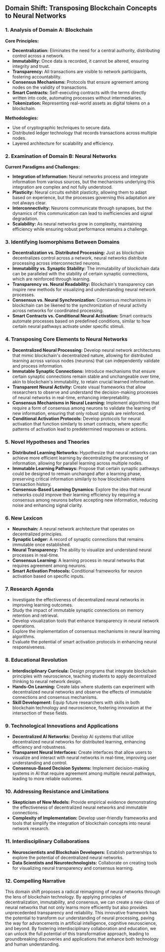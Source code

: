## Domain Shift: Transposing Blockchain Concepts to Neural Networks

### 1. Analysis of Domain A: Blockchain
**Core Principles:**
- **Decentralization:** Eliminates the need for a central authority, distributing control across a network.
- **Immutability:** Once data is recorded, it cannot be altered, ensuring integrity and trust.
- **Transparency:** All transactions are visible to network participants, fostering accountability.
- **Consensus Mechanisms:** Protocols that ensure agreement among nodes on the validity of transactions.
- **Smart Contracts:** Self-executing contracts with the terms directly written into code, automating processes without intermediaries.
- **Tokenization:** Representing real-world assets as digital tokens on a blockchain.

**Methodologies:**
- Use of cryptographic techniques to secure data.
- Distributed ledger technology that records transactions across multiple nodes.
- Layered architecture for scalability and efficiency.

### 2. Examination of Domain B: Neural Networks
**Current Paradigms and Challenges:**
- **Integration of Information:** Neural networks process and integrate information from various sources, but the mechanisms underlying this integration are complex and not fully understood.
- **Plasticity:** Neural circuits exhibit plasticity, allowing them to adapt based on experience, but the processes governing this adaptation are not always clear.
- **Interconnectivity:** Neurons communicate through synapses, but the dynamics of this communication can lead to inefficiencies and signal degradation.
- **Scalability:** As neural networks grow in complexity, maintaining efficiency while ensuring robust performance remains a challenge.

### 3. Identifying Isomorphisms Between Domains
- **Decentralization vs. Distributed Processing:** Just as blockchain decentralizes control across a network, neural networks distribute processing across interconnected neurons.
- **Immutability vs. Synaptic Stability:** The immutability of blockchain data can be paralleled with the stability of certain synaptic connections, which are reinforced through learning.
- **Transparency vs. Neural Readability:** Blockchain's transparency can inspire new methods for visualizing and understanding neural network processes.
- **Consensus vs. Neural Synchronization:** Consensus mechanisms in blockchain can be likened to the synchronization of neural activity across networks for coordinated processing.
- **Smart Contracts vs. Conditional Neural Activation:** Smart contracts automate processes based on predefined conditions, similar to how certain neural pathways activate under specific stimuli.

### 4. Transposing Core Elements to Neural Networks
- **Decentralized Neural Processing:** Develop neural network architectures that mimic blockchain's decentralized nature, allowing for distributed learning across various nodes (neurons) that can independently validate and process information.
- **Immutable Synaptic Connections:** Introduce mechanisms that ensure certain synaptic connections remain stable and unchangeable over time, akin to blockchain's immutability, to retain crucial learned information.
- **Transparent Neural Activity:** Create visual frameworks that allow researchers to observe and understand the decision-making processes of neural networks in real-time, enhancing interpretability.
- **Consensus Mechanisms in Neural Learning:** Implement algorithms that require a form of consensus among neurons to validate the learning of new information, ensuring that only robust signals are reinforced.
- **Conditional Activation Protocols:** Develop protocols for neural activation that function similarly to smart contracts, where specific patterns of activation lead to predetermined responses or actions.

### 5. Novel Hypotheses and Theories
- **Distributed Learning Networks:** Hypothesize that neural networks can achieve more efficient learning by decentralizing the processing of information, allowing for parallel learning across multiple nodes.
- **Immutable Learning Pathways:** Propose that certain synaptic pathways could be designed to remain unchanged after a learning phase, preserving critical information similarly to how blockchain retains transaction history.
- **Consensus-Based Learning Dynamics:** Explore the idea that neural networks could improve their learning efficiency by requiring a consensus among neurons before accepting new information, reducing noise and enhancing signal clarity.

### 6. New Lexicon
- **Neurochain:** A neural network architecture that operates on decentralized principles.
- **Synaptic Ledger:** A record of synaptic connections that remains immutable once established.
- **Neural Transparency:** The ability to visualize and understand neural processes in real-time.
- **Consensus Learning:** A learning process in neural networks that requires agreement among neurons.
- **Smart Activation Protocols:** Conditional frameworks for neuron activation based on specific inputs.

### 7. Research Agenda
- Investigate the effectiveness of decentralized neural networks in improving learning outcomes.
- Study the impact of immutable synaptic connections on memory retention and retrieval.
- Develop visualization tools that enhance transparency in neural network operations.
- Explore the implementation of consensus mechanisms in neural learning algorithms.
- Evaluate the potential of smart activation protocols in enhancing neural responsiveness.

### 8. Educational Revolution
- **Interdisciplinary Curricula:** Design programs that integrate blockchain principles with neuroscience, teaching students to apply decentralized thinking to neural network design.
- **Hands-On Learning:** Create labs where students can experiment with decentralized neural networks and observe the effects of immutable connections and consensus mechanisms.
- **Skill Development:** Equip future researchers with skills in both blockchain technology and neuroscience, fostering innovation at the intersection of these fields.

### 9. Technological Innovations and Applications
- **Decentralized AI Networks:** Develop AI systems that utilize decentralized neural networks for distributed learning, enhancing efficiency and robustness.
- **Transparent Neural Interfaces:** Create interfaces that allow users to visualize and interact with neural networks in real-time, improving user understanding and control.
- **Consensus-Based Decision Systems:** Implement decision-making systems in AI that require agreement among multiple neural pathways, leading to more reliable outcomes.

### 10. Addressing Resistance and Limitations
- **Skepticism of New Models:** Provide empirical evidence demonstrating the effectiveness of decentralized neural networks and immutable connections.
- **Complexity of Implementation:** Develop user-friendly frameworks and tools that simplify the integration of blockchain concepts into neural network research.

### 11. Interdisciplinary Collaborations
- **Neuroscientists and Blockchain Developers:** Establish partnerships to explore the potential of decentralized neural networks.
- **Data Scientists and Neurotechnologists:** Collaborate on creating tools for visualizing neural transparency and consensus learning.

### 12. Compelling Narrative
This domain shift proposes a radical reimagining of neural networks through the lens of blockchain technology. By applying principles of decentralization, immutability, and consensus, we can create a new class of neural networks that not only learns more efficiently but also provides unprecedented transparency and reliability. This innovative framework has the potential to transform our understanding of neural processing, paving the way for advancements in artificial intelligence, cognitive neuroscience, and beyond. By fostering interdisciplinary collaboration and education, we can unlock the full potential of this transformative approach, leading to groundbreaking discoveries and applications that enhance both technology and human understanding.